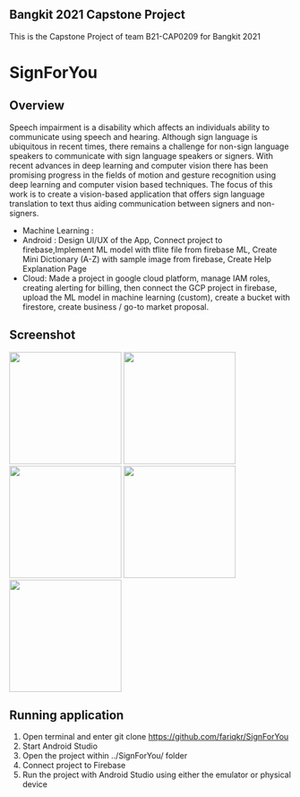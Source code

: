 ## Bangkit 2021 Capstone Project
This is the Capstone Project of team B21-CAP0209 for Bangkit 2021


# SignForYou

## Overview

Speech impairment is a disability which affects an individuals ability to communicate using speech and hearing. Although sign language is ubiquitous in recent times, there remains a challenge for non-sign language speakers to communicate with sign language speakers or signers. With recent advances in deep learning and computer vision there has been promising progress in the fields of motion and gesture recognition using deep learning and computer vision based techniques. The focus of this work is to create a vision-based application that offers sign language translation to text thus aiding communication between signers and non-signers.
  - Machine Learning :
  - Android : Design UI/UX of the App, Connect project to firebase,Implement ML model with tflite file from firebase ML, Create Mini Dictionary (A-Z) with sample image from firebase, Create Help Explanation Page
  - Cloud: Made a project in google cloud platform, manage IAM roles, creating alerting for billing, then connect the GCP project in firebase, upload the ML model in machine learning (custom), create a bucket with firestore, create business / go-to market proposal.

## Screenshot
<img src="https://user-images.githubusercontent.com/48057016/120464700-6bd59600-c3c7-11eb-8f11-130da17a6b82.jpg" width=200>
<img src="https://user-images.githubusercontent.com/48057016/120464709-6e37f000-c3c7-11eb-88d4-9e23d4bd9b4f.jpg" width=200>
<img src="https://user-images.githubusercontent.com/48057016/120464720-7132e080-c3c7-11eb-993f-07eb2f2e1781.jpg" width=200>
<img src="https://user-images.githubusercontent.com/48057016/120464731-73953a80-c3c7-11eb-8ab5-5fdcb8a062e4.jpg" width=200>
<img src="https://user-images.githubusercontent.com/48057016/120464650-5d877a00-c3c7-11eb-8205-3b652d9ef5a1.jpg" width=200>

## Running application
1. Open terminal and enter git clone https://github.com/fariqkr/SignForYou 
2. Start Android Studio
3. Open the project within ../SignForYou/ folder
4. Connect project to Firebase
5. Run the project with Android Studio using either the emulator or physical device

